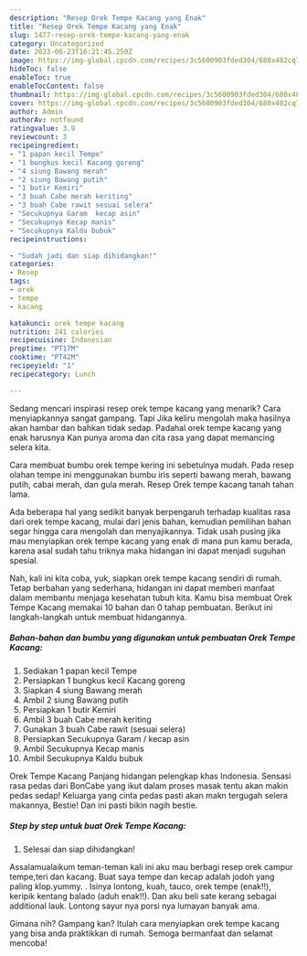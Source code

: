 ```yaml
---
description: "Resep Orek Tempe Kacang yang Enak"
title: "Resep Orek Tempe Kacang yang Enak"
slug: 1477-resep-orek-tempe-kacang-yang-enak
category: Uncategorized
date: 2023-06-23T16:21:45.250Z
image: https://img-global.cpcdn.com/recipes/3c5600903fded304/680x482cq70/orek-tempe-kacang-foto-resep-utama.jpg
hideToc: false
enableToc: true
enableTocContent: false
thumbnail: https://img-global.cpcdn.com/recipes/3c5600903fded304/680x482cq70/orek-tempe-kacang-foto-resep-utama.jpg
cover: https://img-global.cpcdn.com/recipes/3c5600903fded304/680x482cq70/orek-tempe-kacang-foto-resep-utama.jpg
author: Admin
authorAv: notfound
ratingvalue: 3.9
reviewcount: 3
recipeingredient:
- "1 papan kecil Tempe"
- "1 bungkus kecil Kacang goreng"
- "4 siung Bawang merah"
- "2 siung Bawang putih"
- "1 butir Kemiri"
- "3 buah Cabe merah keriting"
- "3 buah Cabe rawit sesuai selera"
- "Secukupnya Garam  kecap asin"
- "Secukupnya Kecap manis"
- "Secukupnya Kaldu bubuk"
recipeinstructions:

- "Sudah jadi dan siap dihidangkan!"
categories:
- Resep
tags:
- orek
- tempe
- kacang

katakunci: orek tempe kacang 
nutrition: 241 calories
recipecuisine: Indonesian
preptime: "PT17M"
cooktime: "PT42M"
recipeyield: "1"
recipecategory: Lunch

---
```



Sedang mencari inspirasi resep orek tempe kacang yang menarik? Cara menyiapkannya sangat gampang. Tapi Jika keliru mengolah maka hasilnya akan hambar dan bahkan tidak sedap. Padahal orek tempe kacang yang enak harusnya Kan punya aroma dan cita rasa yang dapat memancing selera kita.


Cara membuat bumbu orek tempe kering ini sebetulnya mudah. Pada resep olahan tempe ini menggunakan bumbu iris seperti bawang merah, bawang putih, cabai merah, dan gula merah. Resep Orek tempe kacang tanah tahan lama.

Ada beberapa hal yang sedikit banyak berpengaruh terhadap kualitas rasa dari orek tempe kacang, mulai dari jenis bahan, kemudian pemilihan bahan segar hingga cara mengolah dan menyajikannya. Tidak usah pusing jika mau menyiapkan orek tempe kacang yang enak di mana pun kamu berada, karena asal sudah tahu triknya maka hidangan ini dapat menjadi suguhan spesial.


Nah, kali ini kita coba, yuk, siapkan orek tempe kacang sendiri di rumah. Tetap berbahan yang sederhana, hidangan ini dapat memberi manfaat dalam membantu menjaga kesehatan tubuh kita. Kamu bisa membuat Orek Tempe Kacang memakai 10 bahan dan 0 tahap pembuatan. Berikut ini langkah-langkah untuk membuat hidangannya.

<!--inarticleads1-->

##### Bahan-bahan dan bumbu yang digunakan untuk pembuatan Orek Tempe Kacang:

1. Sediakan 1 papan kecil Tempe
1. Persiapkan 1 bungkus kecil Kacang goreng
1. Siapkan 4 siung Bawang merah
1. Ambil 2 siung Bawang putih
1. Persiapkan 1 butir Kemiri
1. Ambil 3 buah Cabe merah keriting
1. Gunakan 3 buah Cabe rawit (sesuai selera)
1. Persiapkan Secukupnya Garam / kecap asin
1. Ambil Secukupnya Kecap manis
1. Ambil Secukupnya Kaldu bubuk


Orek Tempe Kacang Panjang hidangan pelengkap khas Indonesia. Sensasi rasa pedas dari BonCabe yang ikut dalam proses masak tentu akan makin pedas sedap! Keluarga yang cinta pedas pasti akan makn tergugah selera makannya, Bestie! Dan ini pasti bikin nagih bestie. 

<!--inarticleads2-->

##### Step by step untuk buat Orek Tempe Kacang:


1. Selesai dan siap dihidangkan!

Assalamualaikum teman-teman kali ini aku mau berbagi resep orek campur tempe,teri dan kacang. Buat saya tempe dan kecap adalah jodoh yang paling klop.yummy. . Isinya lontong, kuah, tauco, orek tempe (enak!!), keripik kentang balado (aduh enak!!). Dan aku beli sate kerang sebagai additional lauk. Lontong sayur nya porsi nya lumayan banyak ama. 

Gimana nih? Gampang kan? Itulah cara menyiapkan orek tempe kacang yang bisa anda praktikkan di rumah. Semoga bermanfaat dan selamat mencoba!
